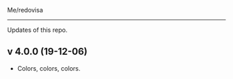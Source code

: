 Me/redovisa

--------------------

Updates of this repo.


v 4.0.0 (19-12-06)
-----------------

* Colors, colors, colors.
